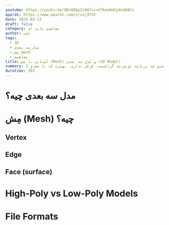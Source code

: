 ```yaml
---
youtube: https://youtu.be/QDnGREpIn9Q?si=U7kmahHCp8cA68ts
aparat: https://www.aparat.com/v/sxj373t
date: 2025-02-13
draft: false
category: مفاهیم پایه ای
author: علی
tags:
  - 3D
  - مدل_سه_بعدی
  - مِش_mesh
  - مفاهیم
title: آشنایی با مِش (Mesh) و مُدِل سه بعدی (3D Model)
summary: برای ما بازی سازا، چه طراح باشیم چه برنامه نویس چه گرافیست، فرقی نداره. بهتره که با مش و 3d مدل ها آشنا باشیم.
duration: 391
---
```

# مدل سه بعدی چیه؟
# مِش (Mesh) چیه؟
## Vertex
## Edge
## Face (surface)
# High-Poly vs Low-Poly Models
# File Formats
